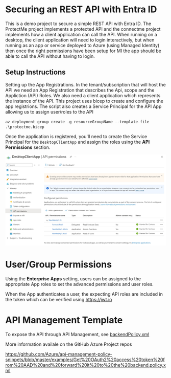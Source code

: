 # Securing an REST API with Entra ID
This is a demo project to secure a simple REST API with Entra ID. The ProtectMe project implements a protected API and the connectme project implements how a client application can call the API. When running on a desktop, the client application will need to login interactively, but when running as an app or  service deployed to Azure (using Managed Identity) then once the right permissions have been setup for MI the app should be able to call the API without having to login.

## Setup Instructions

Setting up the App Registrations. In the tenant/subscription that will host the API we need an App Registration that describes the Api, scope and the Appliction (API) Roles. We also need a client application which represents the instance of the API. This project uses bicep to create and configure the app registrions. The script also creates a Service Principal for the API App allowing us to assign user/roles to the API

``` 
az deployment group create -g resourceGroupName --template-file .\protectme.bicep
```

Once the application is registered, you'll need to create the Service Principal for the `DesktopClientApp` and assign the roles using the **API Permissions** section. 

![ApiPermissions](docs/apipermissions.jpg)

# User/Group Permissions

Using the **Enterprise Apps** setting, users can be assigned to the appropriate App roles to set the advanced permissions and user roles.

When the App authenticates a user, the expecting API roles are included in the token which can be verified using https://jwt.io

# API Management Template

To expose the API through API Management, see [backendPolicy.xml](/SecuringApi/ApimPolicy/backendPolicy.xml)

More information availale on the GitHub Azure Project repos

https://github.com/Azure/api-management-policy-snippets/blob/master/examples/Get%20OAuth2%20access%20token%20from%20AAD%20and%20forward%20it%20to%20the%20backend.policy.xml

